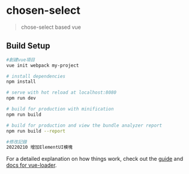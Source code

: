 # chosen-select

> chose-select based vue

## Build Setup

``` bash
#創建vue項目
vue init webpack my-project

# install dependencies
npm install

# serve with hot reload at localhost:8080
npm run dev

# build for production with minification
npm run build

# build for production and view the bundle analyzer report
npm run build --report

#修改記錄
20220210 增加ElementUI模塊
```

For a detailed explanation on how things work, check out the [guide](http://vuejs-templates.github.io/webpack/) and [docs for vue-loader](http://vuejs.github.io/vue-loader).
